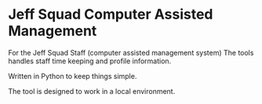 # Jeff Squad Computer Assisted Management
For the Jeff Squad Staff (computer assisted management system)
The tools handles staff time keeping and profile information.

Written in Python to keep things simple.

The tool is designed to work in a local environment.
